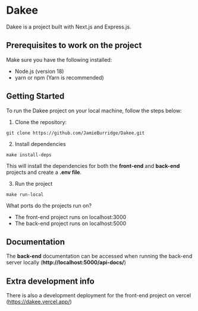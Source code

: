 # Dakee

Dakee is a project built with Next.js and Express.js.

## Prerequisites to work on the project

Make sure you have the following installed:

- Node.js (version 18)
- yarn or npm (Yarn is recommended)

## Getting Started

To run the Dakee project on your local machine, follow the steps below:

1. Clone the repository:

```
git clone https://github.com/JamieBurridge/Dakee.git
```

2. Install dependencies

```
make install-deps
```

This will install the dependencies for both the **front-end** and **back-end** projects and create a **.env file**.

3. Run the project

```
make run-local
```

What ports do the projects run on?

   - The front-end project runs on localhost:3000
   - The back-end project runs on localhost:5000

## Documentation

The **back-end** documentation can be accessed when running the back-end server locally (**http://localhost:5000/api-docs/**)

## Extra development info

There is also a development deployment for the front-end project on vercel (https://dakee.vercel.app/)
